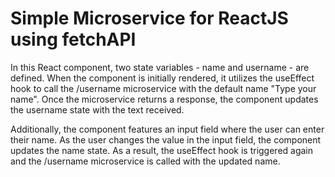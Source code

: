 # Simple Microservice for ReactJS using fetchAPI
In this React component, two state variables - name and username - are defined. When the component is initially rendered, it utilizes the useEffect hook to call the /username microservice with the default name "Type your name". Once the microservice returns a response, the component updates the username state with the text received.

Additionally, the component features an input field where the user can enter their name. As the user changes the value in the input field, the component updates the name state. As a result, the useEffect hook is triggered again and the /username microservice is called with the updated name.

